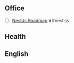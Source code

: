## Office
- [ ] [NestJs Roadmap](https://dev.to/tak089/nestjs-roadmap-for-2025-5jj) ⏫ #nest-js


## Health

## English


